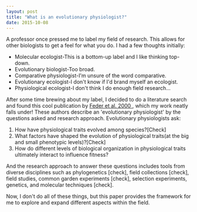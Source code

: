 ```yaml
---
layout: post
title: "What is an evolutionary physiologist?"
date: 2015-10-08
---
```


A professor once pressed me to label my field of research. This allows for other biologists to get a feel for what you do. I had a few thoughts initially:   

* Molecular ecologist-This is a bottom-up label and I like thinking top-down.    
* Evolutionary biologist-Too broad.
* Comparative physiologist-I'm unsure of the word comparative.
* Evolutionary ecologist-I don't know if I'd brand myself an ecologist. 
* Physiological ecologist-I don't think I do enough field research...


After some time brewing about my label, I decided to do a literature search and found this cool publication by <a href="http://www.jstor.org/stable/221735?seq=1#page_scan_tab_contents">Feder et al. 2000 </a>, which my work neatly falls under! These authors describe an 'evolutionary physiologist' by the questions asked and research approach. Evolutionary physiologists ask:    

1. How have physiological traits evolved among species?[Check] 
2. What factors have shaped the evolution of physiological traits(at the big and small phenotypic levels)?[Check] 
3. How do different levels of biological organization in physiological traits ultimately interact to influence fitness?  

And the research approach to answer these questions includes tools from diverse disciplines such as phylogenetics [check], field collections [check], field studies, common garden experiments [check], selection experiments, genetics, and molecular techniques [check]. 

Now, I don't do all of these things, but this paper provides the framework for me to explore and expand different aspects within the field. 



